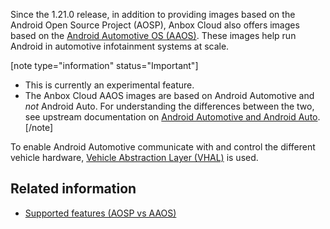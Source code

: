 Since the 1.21.0 release, in addition to providing images based on the Android Open Source Project (AOSP), Anbox Cloud also offers images based on the [Android Automotive OS (AAOS)](https://source.android.com/docs/automotive/start/what_automotive). These images help run Android in automotive infotainment systems at scale.

[note type="information" status="Important"]
* This is currently an experimental feature.
* The Anbox Cloud AAOS images are based on Android Automotive and *not* Android Auto. For understanding the differences between the two, see upstream documentation on [Android Automotive and Android Auto](https://source.android.com/docs/automotive/start/what_automotive#android-automotive-android-auto).
[/note]

To enable Android Automotive communicate with and control the different vehicle hardware, [Vehicle Abstraction Layer (VHAL)](https://source.android.com/docs/automotive/vhal) is used.

## Related information

* [Supported features (AOSP vs AAOS)](https://discourse.ubuntu.com/t/supported-features-aosp-vs-aaos/42520)

